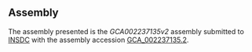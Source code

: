 Assembly
--------

The assembly presented is the
_GCA002237135v2_
assembly submitted to
[INSDC](https://www.insdc.org) with the assembly accession
[GCA\_002237135.2](http://www.ebi.ac.uk/ena/data/view/GCA_002237135.2).
